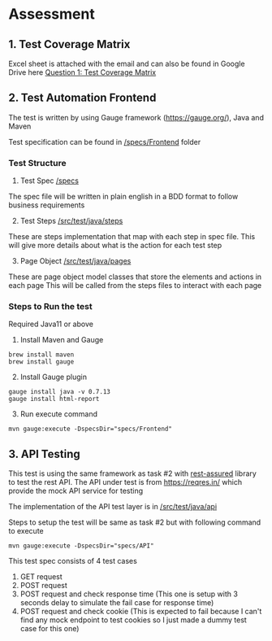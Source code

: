 # Assessment

## 1. Test Coverage Matrix
Excel sheet is attached with the email and can also be found in Google Drive here
[Question 1: Test Coverage Matrix](https://docs.google.com/spreadsheets/d/1FdgK5sHOMM8FyQd8Haif8bSClS8BRstG/edit?usp=sharing&ouid=106778797930776263912&rtpof=true&sd=true)

## 2. Test Automation Frontend

The test is written by using Gauge framework (https://gauge.org/), Java and Maven

Test specification can be found in [/specs/Frontend](https://github.com/ginkz182/automationpractice/tree/master/specs/Frontend) folder

### Test Structure
1. Test Spec
[/specs](https://github.com/ginkz182/automationpractice/tree/master/specs)

The spec file will be written in plain english in a BDD format to follow business requirements

2. Test Steps
[/src/test/java/steps](https://github.com/ginkz182/automationpractice/tree/master/src/test/java/steps)

These are steps implementation that map with each step in spec file.
This will give more details about what is the action for each test step

3. Page Object
[/src/test/java/pages](https://github.com/ginkz182/automationpractice/tree/master/src/test/java/pages)

These are page object model classes that store the elements and actions in each page
This will be called from the steps files to interact with each page


### Steps to Run the test

Required Java11 or above

1. Install Maven and Gauge
```
brew install maven
brew install gauge
```

2. Install Gauge plugin
```
gauge install java -v 0.7.13
gauge install html-report
```

3. Run execute command
```
mvn gauge:execute -DspecsDir="specs/Frontend"
```


## 3. API Testing

This test is using the same framework as task #2 with [rest-assured](https://rest-assured.io/) library to test the rest API.
The API under test is from https://reqres.in/ which provide the mock API service for testing

The implementation of the API test layer is in [/src/test/java/api](https://github.com/ginkz182/automationpractice/tree/master/src/test/java/api)

Steps to setup the test will be same as task #2 but with following command to execute
```
mvn gauge:execute -DspecsDir="specs/API"
```

This test spec consists of 4 test cases
1. GET request
2. POST request
3. POST request and check response time
(This one is setup with 3 seconds delay to simulate the fail case for response time)
4. POST request and check cookie 
(This is expected to fail because I can't find any mock endpoint to test cookies so I just made a dummy test case for this one)

